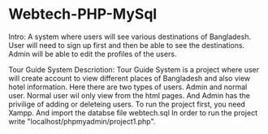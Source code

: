 # Webtech-PHP-MySql

Intro: 
A system where users will see various destinations of Bangladesh. User will need to sign up first and then be able to see the destinations. Admin will be able to edit the profiles of the users.

Tour Guide System Descriotion: Tour Guide System is a project where user will create account to view different places of Bangladesh and also view hotel information. 
Here there are two types of users. Admin and normal user. 
Normal user wil only view from the html pages. And Admin has the privilige of adding or deleteing users. 
To run the project first, you need Xampp. And import the databse file webtech.sql 
In order to run the project write "localhost/phpmyadmin/project1.php".
